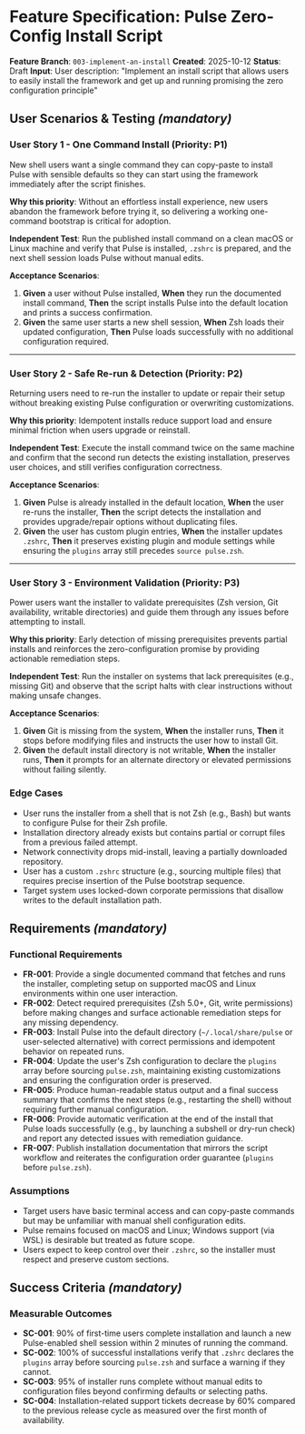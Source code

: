 # Feature Specification: Pulse Zero-Config Install Script

**Feature Branch**: `003-implement-an-install`
**Created**: 2025-10-12
**Status**: Draft
**Input**: User description: "Implement an install script that allows users to easily install the framework and get up and running promising the zero configuration principle"

## User Scenarios & Testing *(mandatory)*

### User Story 1 - One Command Install (Priority: P1)

New shell users want a single command they can copy-paste to install Pulse with sensible defaults so they can start using the framework immediately after the script finishes.

**Why this priority**: Without an effortless install experience, new users abandon the framework before trying it, so delivering a working one-command bootstrap is critical for adoption.

**Independent Test**: Run the published install command on a clean macOS or Linux machine and verify that Pulse is installed, `.zshrc` is prepared, and the next shell session loads Pulse without manual edits.

**Acceptance Scenarios**:

1. **Given** a user without Pulse installed, **When** they run the documented install command, **Then** the script installs Pulse into the default location and prints a success confirmation.
2. **Given** the same user starts a new shell session, **When** Zsh loads their updated configuration, **Then** Pulse loads successfully with no additional configuration required.

---

### User Story 2 - Safe Re-run & Detection (Priority: P2)

Returning users need to re-run the installer to update or repair their setup without breaking existing Pulse configuration or overwriting customizations.

**Why this priority**: Idempotent installs reduce support load and ensure minimal friction when users upgrade or reinstall.

**Independent Test**: Execute the install command twice on the same machine and confirm that the second run detects the existing installation, preserves user choices, and still verifies configuration correctness.

**Acceptance Scenarios**:

1. **Given** Pulse is already installed in the default location, **When** the user re-runs the installer, **Then** the script detects the installation and provides upgrade/repair options without duplicating files.
2. **Given** the user has custom plugin entries, **When** the installer updates `.zshrc`, **Then** it preserves existing plugin and module settings while ensuring the `plugins` array still precedes `source pulse.zsh`.

---

### User Story 3 - Environment Validation (Priority: P3)

Power users want the installer to validate prerequisites (Zsh version, Git availability, writable directories) and guide them through any issues before attempting to install.

**Why this priority**: Early detection of missing prerequisites prevents partial installs and reinforces the zero-configuration promise by providing actionable remediation steps.

**Independent Test**: Run the installer on systems that lack prerequisites (e.g., missing Git) and observe that the script halts with clear instructions without making unsafe changes.

**Acceptance Scenarios**:

1. **Given** Git is missing from the system, **When** the installer runs, **Then** it stops before modifying files and instructs the user how to install Git.
2. **Given** the default install directory is not writable, **When** the installer runs, **Then** it prompts for an alternate directory or elevated permissions without failing silently.

### Edge Cases

- User runs the installer from a shell that is not Zsh (e.g., Bash) but wants to configure Pulse for their Zsh profile.
- Installation directory already exists but contains partial or corrupt files from a previous failed attempt.
- Network connectivity drops mid-install, leaving a partially downloaded repository.
- User has a custom `.zshrc` structure (e.g., sourcing multiple files) that requires precise insertion of the Pulse bootstrap sequence.
- Target system uses locked-down corporate permissions that disallow writes to the default installation path.

## Requirements *(mandatory)*

### Functional Requirements

- **FR-001**: Provide a single documented command that fetches and runs the installer, completing setup on supported macOS and Linux environments within one user interaction.
- **FR-002**: Detect required prerequisites (Zsh 5.0+, Git, write permissions) before making changes and surface actionable remediation steps for any missing dependency.
- **FR-003**: Install Pulse into the default directory (`~/.local/share/pulse` or user-selected alternative) with correct permissions and idempotent behavior on repeated runs.
- **FR-004**: Update the user's Zsh configuration to declare the `plugins` array before sourcing `pulse.zsh`, maintaining existing customizations and ensuring the configuration order is preserved.
- **FR-005**: Produce human-readable status output and a final success summary that confirms the next steps (e.g., restarting the shell) without requiring further manual configuration.
- **FR-006**: Provide automatic verification at the end of the install that Pulse loads successfully (e.g., by launching a subshell or dry-run check) and report any detected issues with remediation guidance.
- **FR-007**: Publish installation documentation that mirrors the script workflow and reiterates the configuration order guarantee (`plugins` before `pulse.zsh`).

### Assumptions

- Target users have basic terminal access and can copy-paste commands but may be unfamiliar with manual shell configuration edits.
- Pulse remains focused on macOS and Linux; Windows support (via WSL) is desirable but treated as future scope.
- Users expect to keep control over their `.zshrc`, so the installer must respect and preserve custom sections.

## Success Criteria *(mandatory)*

### Measurable Outcomes

- **SC-001**: 90% of first-time users complete installation and launch a new Pulse-enabled shell session within 2 minutes of running the command.
- **SC-002**: 100% of successful installations verify that `.zshrc` declares the `plugins` array before sourcing `pulse.zsh` and surface a warning if they cannot.
- **SC-003**: 95% of installer runs complete without manual edits to configuration files beyond confirming defaults or selecting paths.
- **SC-004**: Installation-related support tickets decrease by 60% compared to the previous release cycle as measured over the first month of availability.
